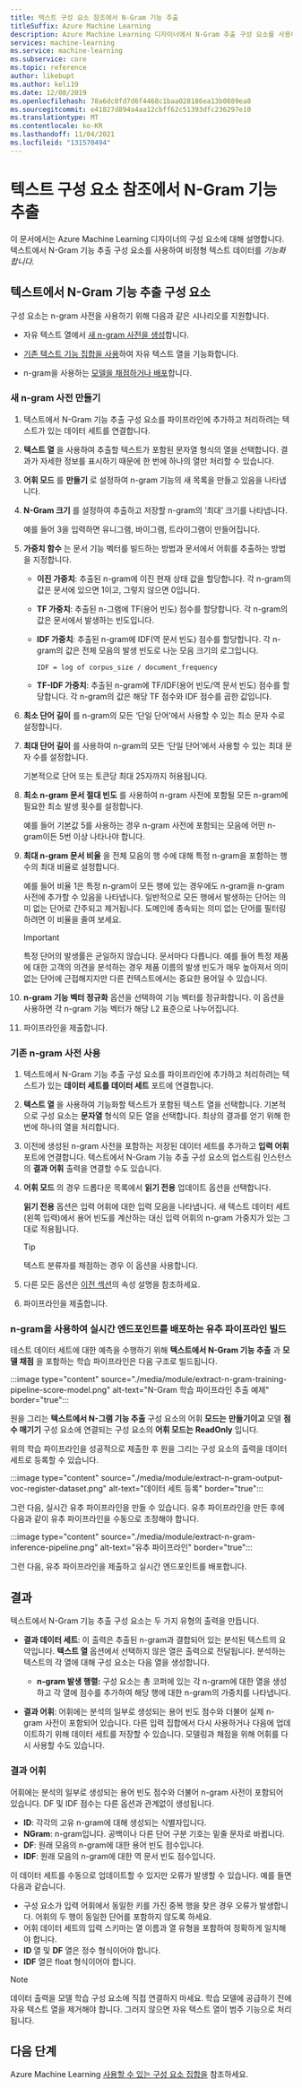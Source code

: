 ```yaml
---
title: 텍스트 구성 요소 참조에서 N-Gram 기능 추출
titleSuffix: Azure Machine Learning
description: Azure Machine Learning 디자이너에서 N-Gram 추출 구성 요소를 사용하여 텍스트 데이터를 추천하는 방법을 알아봅니다.
services: machine-learning
ms.service: machine-learning
ms.subservice: core
ms.topic: reference
author: likebupt
ms.author: keli19
ms.date: 12/08/2019
ms.openlocfilehash: 78a6dc0fd7d6f4468c1baa028186ea13b0889ea8
ms.sourcegitcommit: e41827d894a4aa12cbff62c51393dfc236297e10
ms.translationtype: MT
ms.contentlocale: ko-KR
ms.lasthandoff: 11/04/2021
ms.locfileid: "131570494"
---
```

# <a name="extract-n-gram-features-from-text-component-reference"></a>텍스트 구성 요소 참조에서 N-Gram 기능 추출

이 문서에서는 Azure Machine Learning 디자이너의 구성 요소에 대해 설명합니다. 텍스트에서 N-Gram 기능 추출 구성 요소를 사용하여 비정형 텍스트 데이터를 *기능화합니다.* 

## <a name="configuration-of-the-extract-n-gram-features-from-text-component"></a>텍스트에서 N-Gram 기능 추출 구성 요소

구성 요소는 n-gram 사전을 사용하기 위해 다음과 같은 시나리오를 지원합니다.

* 자유 텍스트 열에서 [새 n-gram 사전을 생성](#create-a-new-n-gram-dictionary)합니다.

* [기존 텍스트 기능 집합을 사용](#use-an-existing-n-gram-dictionary)하여 자유 텍스트 열을 기능화합니다.

* n-gram을 사용하는 [모델을 채점하거나 배포](#build-inference-pipeline-that-uses-n-grams-to-deploy-a-real-time-endpoint)합니다.

### <a name="create-a-new-n-gram-dictionary"></a>새 n-gram 사전 만들기

1.  텍스트에서 N-Gram 기능 추출 구성 요소를 파이프라인에 추가하고 처리하려는 텍스트가 있는 데이터 세트를 연결합니다.

1.  **텍스트 열** 을 사용하여 추출할 텍스트가 포함된 문자열 형식의 열을 선택합니다. 결과가 자세한 정보를 표시하기 때문에 한 번에 하나의 열만 처리할 수 있습니다.

1. **어휘 모드** 를 **만들기** 로 설정하여 n-gram 기능의 새 목록을 만들고 있음을 나타냅니다. 

1. **N-Gram 크기** 를 설정하여 추출하고 저장할 n-gram의 ‘최대’ 크기를 나타냅니다. 

    예를 들어 3을 입력하면 유니그램, 바이그램, 트라이그램이 만들어집니다.

1. **가중치 함수** 는 문서 기능 벡터를 빌드하는 방법과 문서에서 어휘를 추출하는 방법을 지정합니다.

    * **이진 가중치**: 추출된 n-gram에 이진 현재 상태 값을 할당합니다. 각 n-gram의 값은 문서에 있으면 1이고, 그렇지 않으면 0입니다.

    * **TF 가중치**: 추출된 n-그램에 TF(용어 빈도) 점수를 할당합니다. 각 n-gram의 값은 문서에서 발생하는 빈도입니다.

    * **IDF 가중치**: 추출된 n-gram에 IDF(역 문서 빈도) 점수를 할당합니다. 각 n-gram의 값은 전체 모음의 발생 빈도로 나눈 모음 크기의 로그입니다.
    
      `IDF = log of corpus_size / document_frequency`
 
    *  **TF-IDF 가중치**: 추출된 n-gram에 TF/IDF(용어 빈도/역 문서 빈도) 점수를 할당합니다. 각 n-gram의 값은 해당 TF 점수와 IDF 점수를 곱한 값입니다.

1. **최소 단어 길이** 를 n-gram의 모든 ‘단일 단어’에서 사용할 수 있는 최소 문자 수로 설정합니다.

1. **최대 단어 길이** 를 사용하여 n-gram의 모든 ‘단일 단어’에서 사용할 수 있는 최대 문자 수를 설정합니다.

    기본적으로 단어 또는 토큰당 최대 25자까지 허용됩니다.

1. **최소 n-gram 문서 절대 빈도** 를 사용하여 n-gram 사전에 포함될 모든 n-gram에 필요한 최소 발생 횟수를 설정합니다. 

    예를 들어 기본값 5를 사용하는 경우 n-gram 사전에 포함되는 모음에 어떤 n-gram이든 5번 이상 나타나야 합니다. 

1.  **최대 n-gram 문서 비율** 을 전체 모음의 행 수에 대해 특정 n-gram을 포함하는 행 수의 최대 비율로 설정합니다.

    예를 들어 비율 1은 특정 n-gram이 모든 행에 있는 경우에도 n-gram을 n-gram 사전에 추가할 수 있음을 나타냅니다. 일반적으로 모든 행에서 발생하는 단어는 의미 없는 단어로 간주되고 제거됩니다. 도메인에 종속되는 의미 없는 단어를 필터링하려면 이 비율을 줄여 보세요.

    > [!IMPORTANT]
    > 특정 단어의 발생률은 균일하지 않습니다. 문서마다 다릅니다. 예를 들어 특정 제품에 대한 고객의 의견을 분석하는 경우 제품 이름의 발생 빈도가 매우 높아져서 의미 없는 단어에 근접해지지만 다른 컨텍스트에서는 중요한 용어일 수 있습니다.

1. **n-gram 기능 벡터 정규화** 옵션을 선택하여 기능 벡터를 정규화합니다. 이 옵션을 사용하면 각 n-gram 기능 벡터가 해당 L2 표준으로 나누어집니다.

1. 파이프라인을 제출합니다.

### <a name="use-an-existing-n-gram-dictionary"></a>기존 n-gram 사전 사용

1.  텍스트에서 N-Gram 기능 추출 구성 요소를 파이프라인에 추가하고 처리하려는 텍스트가 있는 **데이터 세트를 데이터 세트** 포트에 연결합니다.

1.  **텍스트 열** 을 사용하여 기능화할 텍스트가 포함된 텍스트 열을 선택합니다. 기본적으로 구성 요소는 **문자열** 형식의 모든 열을 선택합니다. 최상의 결과를 얻기 위해 한 번에 하나의 열을 처리합니다.

1. 이전에 생성된 n-gram 사전을 포함하는 저장된 데이터 세트를 추가하고 **입력 어휘** 포트에 연결합니다. 텍스트에서 N-Gram 기능 추출 구성 요소의 업스트림 인스턴스의 **결과 어휘** 출력을 연결할 수도 있습니다.

1. **어휘 모드** 의 경우 드롭다운 목록에서 **읽기 전용** 업데이트 옵션을 선택합니다.

   **읽기 전용** 옵션은 입력 어휘에 대한 입력 모음을 나타냅니다. 새 텍스트 데이터 세트(왼쪽 입력)에서 용어 빈도를 계산하는 대신 입력 어휘의 n-gram 가중치가 있는 그대로 적용됩니다.

   > [!TIP]
   > 텍스트 분류자를 채점하는 경우 이 옵션을 사용합니다.

1.  다른 모든 옵션은 [이전 섹션](#create-a-new-n-gram-dictionary)의 속성 설명을 참조하세요.

1.  파이프라인을 제출합니다.

### <a name="build-inference-pipeline-that-uses-n-grams-to-deploy-a-real-time-endpoint"></a>n-gram을 사용하여 실시간 엔드포인트를 배포하는 유추 파이프라인 빌드

테스트 데이터 세트에 대한 예측을 수행하기 위해 **텍스트에서 N-Gram 기능 추출** 과 **모델 채점** 을 포함하는 학습 파이프라인은 다음 구조로 빌드됩니다.

:::image type="content" source="./media/module/extract-n-gram-training-pipeline-score-model.png" alt-text="N-Gram 학습 파이프라인 추출 예제" border="true":::

원을 그리는 **텍스트에서 N-그램 기능 추출** 구성 요소의 어휘 **모드는** **만들기이고** 모델 **점수 매기기** 구성 요소에 연결되는 구성 요소의 **어휘 모드는** **ReadOnly** 입니다.

위의 학습 파이프라인을 성공적으로 제출한 후 원을 그리는 구성 요소의 출력을 데이터 세트로 등록할 수 있습니다.

:::image type="content" source="./media/module/extract-n-gram-output-voc-register-dataset.png" alt-text="데이터 세트 등록" border="true":::

그런 다음, 실시간 유추 파이프라인을 만들 수 있습니다. 유추 파이프라인을 만든 후에 다음과 같이 유추 파이프라인을 수동으로 조정해야 합니다.

:::image type="content" source="./media/module/extract-n-gram-inference-pipeline.png" alt-text="유추 파이프라인" border="true":::

그런 다음, 유추 파이프라인을 제출하고 실시간 엔드포인트를 배포합니다.

## <a name="results"></a>결과

텍스트에서 N-Gram 기능 추출 구성 요소는 두 가지 유형의 출력을 만듭니다. 

* **결과 데이터 세트**: 이 출력은 추출된 n-gram과 결합되어 있는 분석된 텍스트의 요약입니다. **텍스트 열** 옵션에서 선택하지 않은 열은 출력으로 전달됩니다. 분석하는 텍스트의 각 열에 대해 구성 요소는 다음 열을 생성합니다.

  * **n-gram 발생 행렬:** 구성 요소는 총 코퍼에 있는 각 n-gram에 대한 열을 생성하고 각 열에 점수를 추가하여 해당 행에 대한 n-gram의 가중치를 나타냅니다. 

* **결과 어휘**: 어휘에는 분석의 일부로 생성되는 용어 빈도 점수와 더불어 실제 n-gram 사전이 포함되어 있습니다. 다른 입력 집합에서 다시 사용하거나 다음에 업데이트하기 위해 데이터 세트를 저장할 수 있습니다. 모델링과 채점을 위해 어휘를 다시 사용할 수도 있습니다.

### <a name="result-vocabulary"></a>결과 어휘

어휘에는 분석의 일부로 생성되는 용어 빈도 점수와 더불어 n-gram 사전이 포함되어 있습니다. DF 및 IDF 점수는 다른 옵션과 관계없이 생성됩니다.

+ **ID**: 각각의 고유 n-gram에 대해 생성되는 식별자입니다.
+ **NGram**: n-gram입니다. 공백이나 다른 단어 구분 기호는 밑줄 문자로 바뀝니다.
+ **DF**: 원래 모음의 n-gram에 대한 용어 빈도 점수입니다.
+ **IDF**: 원래 모음의 n-gram에 대한 역 문서 빈도 점수입니다.

이 데이터 세트를 수동으로 업데이트할 수 있지만 오류가 발생할 수 있습니다. 예를 들면 다음과 같습니다.

* 구성 요소가 입력 어휘에서 동일한 키를 가진 중복 행을 찾은 경우 오류가 발생합니다. 어휘의 두 행이 동일한 단어를 포함하지 않도록 하세요.
* 어휘 데이터 세트의 입력 스키마는 열 이름과 열 유형을 포함하여 정확하게 일치해야 합니다. 
* **ID** 열 및 **DF** 열은 정수 형식이어야 합니다. 
* **IDF** 열은 float 형식이어야 합니다.

> [!Note]
> 데이터 출력을 모델 학습 구성 요소에 직접 연결하지 마세요. 학습 모델에 공급하기 전에 자유 텍스트 열을 제거해야 합니다. 그러지 않으면 자유 텍스트 열이 범주 기능으로 처리됩니다.

## <a name="next-steps"></a>다음 단계

Azure Machine Learning [사용할 수 있는 구성 요소 집합을](component-reference.md) 참조하세요.
